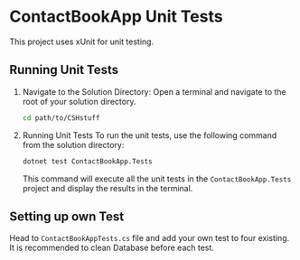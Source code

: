 # ContactBookApp Unit Tests

This project uses xUnit for unit testing.

## Running Unit Tests

1. Navigate to the Solution Directory:
   Open a terminal and navigate to the root of your solution directory.

    ```sh
    cd path/to/CSHstuff
    ```

2. Running Unit Tests
    To run the unit tests, use the following command from the solution directory:
    ```sh
    dotnet test ContactBookApp.Tests
    ```
    This command will execute all the unit tests in the `ContactBookApp.Tests` project and display the results in the terminal.

## Setting up own Test

Head to `ContactBookAppTests.cs` file and add your own test to four existing. 
It is recommended to clean Database before each test.